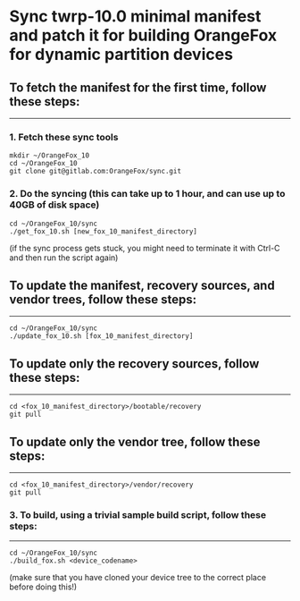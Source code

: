 # Sync twrp-10.0 minimal manifest and patch it for building OrangeFox for dynamic partition devices

## To fetch the manifest for the first time, follow these steps: ##
------------------------------------

### 1. Fetch these sync tools ###
	mkdir ~/OrangeFox_10
	cd ~/OrangeFox_10
	git clone git@gitlab.com:OrangeFox/sync.git

### 2. Do the syncing (this can take up to 1 hour, and can use up to 40GB of disk space) ##
	cd ~/OrangeFox_10/sync
	./get_fox_10.sh [new_fox_10_manifest_directory]
(if the sync process gets stuck, you might need to terminate it with Ctrl-C and then run the script again)

## To update the manifest, recovery sources, and vendor trees, follow these steps: ##
----------------------------------
	cd ~/OrangeFox_10/sync
	./update_fox_10.sh [fox_10_manifest_directory]

## To update only the recovery sources, follow these steps: ##
----------------------------------
	cd <fox_10_manifest_directory>/bootable/recovery
	git pull

## To update only the vendor tree, follow these steps: ##
----------------------------------
	cd <fox_10_manifest_directory>/vendor/recovery
	git pull

### 3. To build, using a trivial sample build script, follow these steps: ###
----------------------------------
	cd ~/OrangeFox_10/sync
	./build_fox.sh <device_codename>
(make sure that you have cloned your device tree to the correct place before doing this!)

